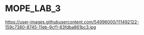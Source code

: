 # MOPE_LAB_3
https://user-images.githubusercontent.com/54996000/111492122-159c7380-8745-11eb-9cf1-83fdba861bc3.jpg
